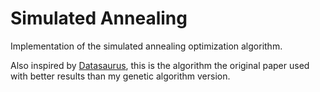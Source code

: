 # Simulated Annealing
Implementation of the simulated annealing optimization algorithm.

Also inspired by [Datasaurus](https://www.autodesk.com/research/publications/same-stats-different-graphs), this is the algorithm the original paper used with better results than my genetic algorithm version.
